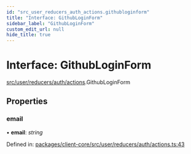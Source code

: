 ```yaml
---
id: "src_user_reducers_auth_actions.githubloginform"
title: "Interface: GithubLoginForm"
sidebar_label: "GithubLoginForm"
custom_edit_url: null
hide_title: true
---
```


# Interface: GithubLoginForm

[src/user/reducers/auth/actions](../modules/src_user_reducers_auth_actions.md).GithubLoginForm

## Properties

### email

• **email**: *string*

Defined in: [packages/client-core/src/user/reducers/auth/actions.ts:43](https://github.com/xr3ngine/xr3ngine/blob/7e8e151f1/packages/client-core/src/user/reducers/auth/actions.ts#L43)
